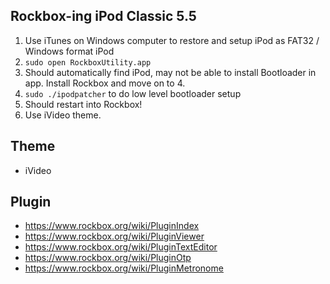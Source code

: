 Rockbox-ing iPod Classic 5.5
---

1. Use iTunes on Windows computer to restore and setup iPod as FAT32 / Windows format iPod
2. `sudo open RockboxUtility.app`
3. Should automatically find iPod, may not be able to install Bootloader in app. Install Rockbox and move on to 4.
4. `sudo ./ipodpatcher` to do low level bootloader setup
5. Should restart into Rockbox!
6. Use iVideo theme.

Theme
---
- iVideo

Plugin
---
- https://www.rockbox.org/wiki/PluginIndex
- https://www.rockbox.org/wiki/PluginViewer
- https://www.rockbox.org/wiki/PluginTextEditor
- https://www.rockbox.org/wiki/PluginOtp
- https://www.rockbox.org/wiki/PluginMetronome